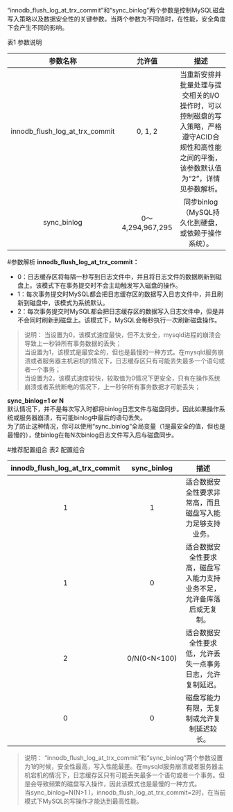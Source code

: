 “innodb_flush_log_at_trx_commit”和“sync_binlog”两个参数是控制MySQL磁盘写入策略以及数据安全性的关键参数。当两个参数为不同值时，在性能，安全角度下会产生不同的影响。

表1 参数说明

|参数名称|允许值|描述|
|:----:|:----:|:----:|
|innodb_flush_log_at_trx_commit|0, 1, 2|当重新安排并批量处理与提交相关的I/O操作时，可以控制磁盘的写入策略，严格遵守ACID合规性和高性能之间的平衡，该参数默认值为“2”，详情见参数解析。|
|sync_binlog|0～4,294,967,295|同步binlog（MySQL持久化到硬盘，或依赖于操作系统）。|

#参数解析
**innodb_flush_log_at_trx_commit：**
* 0：日志缓存区将每隔一秒写到日志文件中，并且将日志文件的数据刷新到磁盘上。该模式下在事务提交时不会主动触发写入磁盘的操作。
* 1：每次事务提交时MySQL都会把日志缓存区的数据写入日志文件中，并且刷新到磁盘中，该模式为系统默认。
* 2：每次事务提交时MySQL都会把日志缓存区的数据写入日志文件中，但是并不会同时刷新到磁盘上。该模式下，MySQL会每秒执行一次刷新磁盘操作。  

> 说明：
当设置为0，该模式速度最快，但不太安全，mysqld进程的崩溃会导致上一秒钟所有事务数据的丢失；  
当设置为1，该模式是最安全的，但也是最慢的一种方式。在mysqld服务崩溃或者服务器主机宕机的情况下，日志缓存区只有可能丢失最多一个语句或者一个事务；  
当设置为2，该模式速度较快，较取值为0情况下更安全，只有在操作系统崩溃或者系统断电的情况下，上一秒钟所有事务数据才可能丢失；  

**sync_binlog=1 or N**  
默认情况下，并不是每次写入时都将binlog日志文件与磁盘同步。因此如果操作系统或服务器崩溃，有可能binlog中最后的语句丢失。  
为了防止这种情况，你可以使用“sync_binlog”全局变量（1是最安全的值，但也是最慢的），使binlog在每N次binlog日志文件写入后与磁盘同步。

#推荐配置组合
表2 配置组合

|innodb_flush_log_at_trx_commit| sync_binlog| 描述|
| :----: | :----: | :----: |
|1 |1 |适合数据安全性要求非常高，而且磁盘写入能力足够支持业务。|
|1 |0 |适合数据安全性要求高，磁盘写入能力支持业务不足，允许备库落后或无复制。|
|2 |0/N(0<N<100)| 适合数据安全性要求低，允许丢失一点事务日志，允许复制延迟。|
|0 |0 |磁盘写能力有限，无复制或允许复制延迟较长。|

> 说明：
“innodb_flush_log_at_trx_commit”和“sync_binlog”两个参数设置为1的时候，安全性最高，写入性能最差。在mysqld服务崩溃或者服务器主机宕机的情况下，日志缓存区只有可能丢失最多一个语句或者一个事务。但是会导致频繁的磁盘写入操作，因此该模式也是最慢的一种方式。  
当sync_binlog=N(N>1 )，innodb_flush_log_at_trx_commit=2时，在当前模式下MySQL的写操作才能达到最高性能。